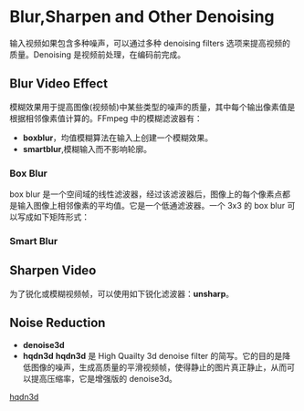 # Blur,Sharpen and Other Denoising

输入视频如果包含多种噪声，可以通过多种 denoising filters 选项来提高视频的质量。Denoising 是视频前处理，在编码前完成。

## Blur Video Effect
模糊效果用于提高图像(视频帧)中某些类型的噪声的质量，其中每个输出像素值是根据相邻像素值计算的。FFmpeg 中的模糊滤波器有：

* **boxblur**，均值模糊算法在输入上创建一个模糊效果。
* **smartblur**,模糊输入而不影响轮廓。

### Box Blur
box blur 是一个空间域的线性滤波器，经过该滤波器后，图像上的每个像素点都是输入图像上相邻像素的平均值。它是一个低通滤波器。一个 3x3 的 box blur 可以写成如下矩阵形式：

### Smart Blur


## Sharpen Video

为了锐化或模糊视频帧，可以使用如下锐化滤波器：**unsharp**。

## Noise Reduction

* **denoise3d**
* **hqdn3d**
**hqdn3d** 是 High Quailty 3d denoise filter 的简写。它的目的是降低图像的噪声，生成高质量的平滑视频帧，使得静止的图片真正静止，从而可以提高压缩率，它是增强版的 denoise3d。

[hqdn3d](http://avisynth.nl/index.php/Hqdn3d)

